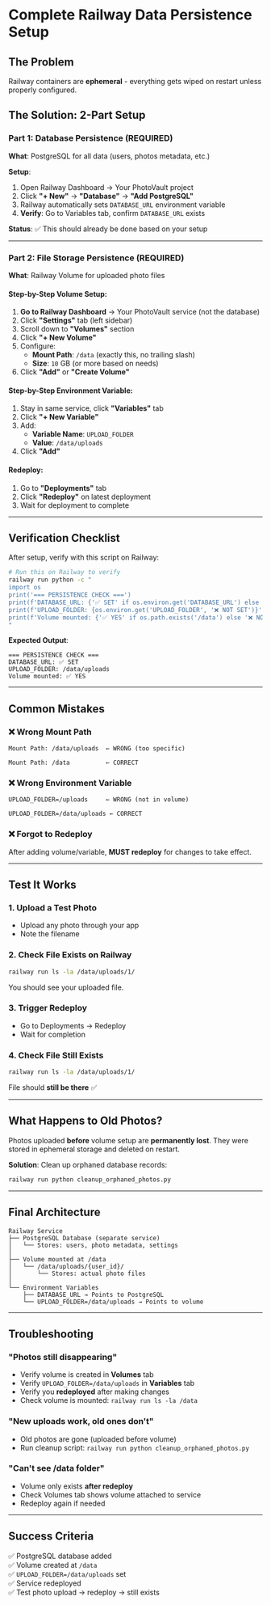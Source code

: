 # Complete Railway Data Persistence Setup

## The Problem
Railway containers are **ephemeral** - everything gets wiped on restart unless properly configured.

## The Solution: 2-Part Setup

### Part 1: Database Persistence (REQUIRED)

**What**: PostgreSQL for all data (users, photos metadata, etc.)

**Setup**:
1. Open Railway Dashboard → Your PhotoVault project
2. Click **"+ New"** → **"Database"** → **"Add PostgreSQL"**
3. Railway automatically sets `DATABASE_URL` environment variable
4. **Verify**: Go to Variables tab, confirm `DATABASE_URL` exists

**Status**: ✅ This should already be done based on your setup

---

### Part 2: File Storage Persistence (REQUIRED)

**What**: Railway Volume for uploaded photo files

#### Step-by-Step Volume Setup:

1. **Go to Railway Dashboard** → Your PhotoVault service (not the database)
2. Click **"Settings"** tab (left sidebar)
3. Scroll down to **"Volumes"** section
4. Click **"+ New Volume"**
5. Configure:
   - **Mount Path**: `/data` (exactly this, no trailing slash)
   - **Size**: `10` GB (or more based on needs)
6. Click **"Add"** or **"Create Volume"**

#### Step-by-Step Environment Variable:

1. Stay in same service, click **"Variables"** tab
2. Click **"+ New Variable"**
3. Add:
   - **Variable Name**: `UPLOAD_FOLDER`
   - **Value**: `/data/uploads`
4. Click **"Add"**

#### Redeploy:

1. Go to **"Deployments"** tab
2. Click **"Redeploy"** on latest deployment
3. Wait for deployment to complete

---

## Verification Checklist

After setup, verify with this script on Railway:

```bash
# Run this on Railway to verify
railway run python -c "
import os
print('=== PERSISTENCE CHECK ===')
print(f'DATABASE_URL: {'✅ SET' if os.environ.get('DATABASE_URL') else '❌ MISSING'}')
print(f'UPLOAD_FOLDER: {os.environ.get('UPLOAD_FOLDER', '❌ NOT SET')}')
print(f'Volume mounted: {'✅ YES' if os.path.exists('/data') else '❌ NO'}')
"
```

**Expected Output**:
```
=== PERSISTENCE CHECK ===
DATABASE_URL: ✅ SET
UPLOAD_FOLDER: /data/uploads
Volume mounted: ✅ YES
```

---

## Common Mistakes

### ❌ Wrong Mount Path
```
Mount Path: /data/uploads  ← WRONG (too specific)
```
```
Mount Path: /data          ← CORRECT
```

### ❌ Wrong Environment Variable
```
UPLOAD_FOLDER=/uploads     ← WRONG (not in volume)
```
```
UPLOAD_FOLDER=/data/uploads ← CORRECT
```

### ❌ Forgot to Redeploy
After adding volume/variable, **MUST redeploy** for changes to take effect.

---

## Test It Works

### 1. Upload a Test Photo
- Upload any photo through your app
- Note the filename

### 2. Check File Exists on Railway
```bash
railway run ls -la /data/uploads/1/
```
You should see your uploaded file.

### 3. Trigger Redeploy
- Go to Deployments → Redeploy
- Wait for completion

### 4. Check File Still Exists
```bash
railway run ls -la /data/uploads/1/
```
File should **still be there** ✅

---

## What Happens to Old Photos?

Photos uploaded **before** volume setup are **permanently lost**. They were stored in ephemeral storage and deleted on restart.

**Solution**: Clean up orphaned database records:
```bash
railway run python cleanup_orphaned_photos.py
```

---

## Final Architecture

```
Railway Service
├── PostgreSQL Database (separate service)
│   └── Stores: users, photo metadata, settings
│
├── Volume mounted at /data
│   └── /data/uploads/{user_id}/
│       └── Stores: actual photo files
│
└── Environment Variables
    ├── DATABASE_URL → Points to PostgreSQL
    └── UPLOAD_FOLDER=/data/uploads → Points to volume
```

---

## Troubleshooting

### "Photos still disappearing"
- Verify volume is created in **Volumes** tab
- Verify `UPLOAD_FOLDER=/data/uploads` in **Variables** tab
- Verify you **redeployed** after making changes
- Check volume is mounted: `railway run ls -la /data`

### "New uploads work, old ones don't"
- Old photos are gone (uploaded before volume)
- Run cleanup script: `railway run python cleanup_orphaned_photos.py`

### "Can't see /data folder"
- Volume only exists **after redeploy**
- Check Volumes tab shows volume attached to service
- Redeploy again if needed

---

## Success Criteria

✅ PostgreSQL database added  
✅ Volume created at `/data`  
✅ `UPLOAD_FOLDER=/data/uploads` set  
✅ Service redeployed  
✅ Test photo upload → redeploy → still exists  
